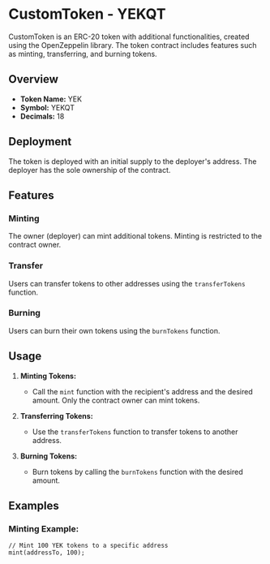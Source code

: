 # CustomToken - YEKQT

CustomToken is an ERC-20 token with additional functionalities, created using the OpenZeppelin library. The token contract includes features such as minting, transferring, and burning tokens.

## Overview

- **Token Name:** YEK
- **Symbol:** YEKQT
- **Decimals:** 18

## Deployment

The token is deployed with an initial supply to the deployer's address. The deployer has the sole ownership of the contract.

## Features

### Minting

The owner (deployer) can mint additional tokens. Minting is restricted to the contract owner.

### Transfer

Users can transfer tokens to other addresses using the `transferTokens` function.

### Burning

Users can burn their own tokens using the `burnTokens` function.

## Usage

1. **Minting Tokens:**
   - Call the `mint` function with the recipient's address and the desired amount. Only the contract owner can mint tokens.

2. **Transferring Tokens:**
   - Use the `transferTokens` function to transfer tokens to another address.

3. **Burning Tokens:**
   - Burn tokens by calling the `burnTokens` function with the desired amount.

## Examples

### Minting Example:

```solidity
// Mint 100 YEK tokens to a specific address
mint(addressTo, 100);
